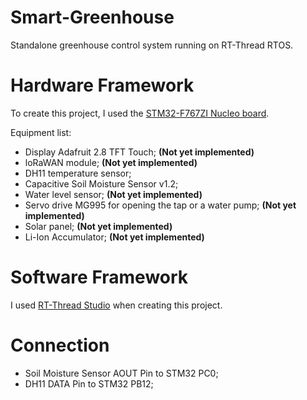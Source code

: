 # Smart-Greenhouse
Standalone greenhouse control system running on RT-Thread RTOS.

# Hardware Framework
To create this project, I used the [STM32-F767ZI Nucleo board](https://www.st.com/en/evaluation-tools/nucleo-f767zi.html).

Equipment list:
- Display Adafruit 2.8 TFT Touch; **(Not yet implemented)**
- loRaWAN module; **(Not yet implemented)**
- DH11 temperature sensor;
- Capacitive Soil Moisture Sensor v1.2;
- Water level sensor; **(Not yet implemented)**
- Servo drive MG995 for opening the tap or a water pump; **(Not yet implemented)**
- Solar panel; **(Not yet implemented)**
- Li-Ion Accumulator; **(Not yet implemented)**

# Software Framework
I used [RT-Thread Studio](https://www.rt-thread.io/studio.html) when creating this project.

# Connection
- Soil Moisture Sensor AOUT Pin to STM32 PC0;
- DH11 DATA Pin to STM32 PB12;
